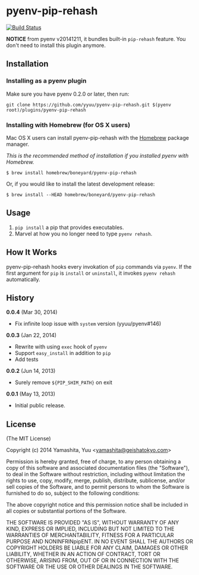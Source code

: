 # pyenv-pip-rehash

[![Build Status](https://travis-ci.org/yyuu/pyenv-pip-rehash.png)](https://travis-ci.org/yyuu/pyenv-pip-rehash)

**NOTICE** from pyenv v20141211, it bundles built-in `pip-rehash` feature. You don't need to install this plugin anymore.

## Installation

### Installing as a pyenv plugin

Make sure you have pyenv 0.2.0 or later, then run:

    git clone https://github.com/yyuu/pyenv-pip-rehash.git $(pyenv root)/plugins/pyenv-pip-rehash


### Installing with Homebrew (for OS X users)

Mac OS X users can install pyenv-pip-rehash with the
[Homebrew](http://brew.sh) package manager.

*This is the recommended method of installation if you installed pyenv
 with Homebrew.*

```
$ brew install homebrew/boneyard/pyenv-pip-rehash
```

Or, if you would like to install the latest development release:

```
$ brew install --HEAD homebrew/boneyard/pyenv-pip-rehash
```

## Usage

1. `pip install` a pip that provides executables.
2. Marvel at how you no longer need to type `pyenv rehash`.

## How It Works

pyenv-pip-rehash hooks every invokation of `pip` commands via `pyenv`.
If the first argument for `pip` is `install` or `uninstall`, it invokes `pyenv rehash` automatically.

## History

**0.0.4** (Mar 30, 2014)

* Fix infinite loop issue with `system` version (yyuu/pyenv#146)

**0.0.3** (Jan 22, 2014)

* Rewrite with using `exec` hook of `pyenv`
* Support `easy_install` in addition to `pip`
* Add tests

**0.0.2** (Jun 14, 2013)

* Surely remove `${PIP_SHIM_PATH}` on exit

**0.0.1** (May 13, 2013)

* Initial public release.

## License

(The MIT License)

Copyright (c) 2014 Yamashita, Yuu <<yamashita@geishatokyo.com>>

Permission is hereby granted, free of charge, to any person obtaining
a copy of this software and associated documentation files (the
"Software"), to deal in the Software without restriction, including
without limitation the rights to use, copy, modify, merge, publish,
distribute, sublicense, and/or sell copies of the Software, and to
permit persons to whom the Software is furnished to do so, subject to
the following conditions:

The above copyright notice and this permission notice shall be
included in all copies or substantial portions of the Software.

THE SOFTWARE IS PROVIDED "AS IS", WITHOUT WARRANTY OF ANY KIND,
EXPRESS OR IMPLIED, INCLUDING BUT NOT LIMITED TO THE WARRANTIES OF
MERCHANTABILITY, FITNESS FOR A PARTICULAR PURPOSE AND
NONINFRINpipENT. IN NO EVENT SHALL THE AUTHORS OR COPYRIGHT HOLDERS BE
LIABLE FOR ANY CLAIM, DAMAGES OR OTHER LIABILITY, WHETHER IN AN ACTION
OF CONTRACT, TORT OR OTHERWISE, ARISING FROM, OUT OF OR IN CONNECTION
WITH THE SOFTWARE OR THE USE OR OTHER DEALINGS IN THE SOFTWARE.
